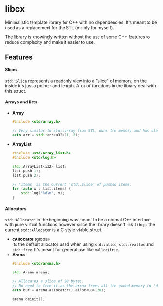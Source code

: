 # libcx
Minimalistic template library for C++ with no dependencies. It's meant to be used as a replacement for the STL (mainly for myself).

The library is knowingly written without the use of some C++ features to reduce complexity and make it easier to use.
## Features
#### Slices
`std::Slice` represents a readonly view into a "slice" of memory, on the inside it's just a pointer and length. A lot of functions in the library deal with this struct. 
#### Arrays and lists
- **Array**
    ```C++
    #include <std/array.h>

    // Very similar to std::array from STL, owns the memory and has static size.
    auto arr = std::arr<u32>(1, 2);
    ```
- **ArrayList**
    ```C++
    #include <std/array_list.h>
    #include <std/log.h>

    std::ArrayList<i32> list;
    list.push(1);
    list.push(2);

    // 'items' is the current 'std::Slice' of pushed items.
    for (auto x : list.items) {
        std::log("%d\n", x);
    }
    ```

#### Allocators
`std::Allocator` in the beginning was meant to be a normal C++ interface with pure virtual functions however since the library doesn't link `libcpp` the current `std::Allocator` is a C-style vtable struct.
- **cAllocator** (global) \
    Its the default allocator used when using `std::alloc`, `std::realloc` and `std::free`. It's meant for general use like `malloc`/`free`.
- **Arena**
    ```C++
    #include <std/arena.h>
    
    std::Arena arena;

    // Allocates a slice of 20 bytes. 
    // No need to free it as the arena frees all the owned memory in 'deinit'.
    auto buf = arena.allocator().alloc<u8>(20);

    arena.deinit();
    ```

